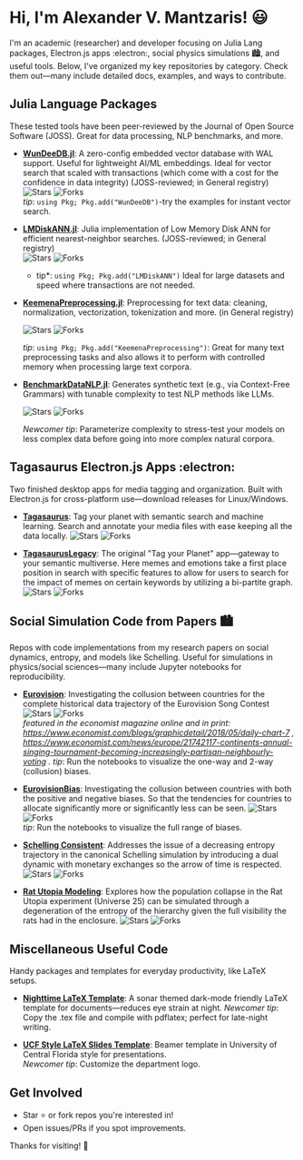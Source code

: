 # Hi, I'm Alexander V. Mantzaris! 😃

I'm an academic (researcher) and developer focusing on Julia Lang packages, Electron.js apps :electron:, social physics simulations 🏙️, and useful tools. Below, I've organized my key repositories by category. Check them out—many include detailed docs, examples, and ways to contribute.

## Julia Language Packages
These tested tools have been peer-reviewed by the Journal of Open Source Software (JOSS). Great for data processing, NLP benchmarks, and more.

- **[WunDeeDB.jl](https://github.com/mantzaris/WunDeeDB.jl)**: A zero-config embedded vector database with WAL support. Useful for lightweight AI/ML embeddings. Ideal for vector search that scaled with transactions (which come with a cost for the confidence in data integrity) (JOSS-reviewed; in General registry)  
  ![Stars](https://img.shields.io/github/stars/mantzaris/WunDeeDB.jl) ![Forks](https://img.shields.io/github/forks/mantzaris/WunDeeDB.jl)  
  *tip*: `using Pkg; Pkg.add("WunDeeDB")`-try the examples for instant vector search.

- **[LMDiskANN.jl](https://github.com/mantzaris/LMDiskANN.jl)**: Julia implementation of Low Memory Disk ANN for efficient nearest-neighbor searches. (JOSS-reviewed; in General registry)  
  ![Stars](https://img.shields.io/github/stars/mantzaris/LMDiskANN.jl) ![Forks](https://img.shields.io/github/forks/mantzaris/LMDiskANN.jl)  
  * tip*: `using Pkg; Pkg.add("LMDiskANN")` Ideal for large datasets and speed where transactions are not needed.
 
- **[KeemenaPreprocessing.jl](https://github.com/mantzaris/KeemenaPreprocessing.jl/)**: Preprocessing for text data: cleaning, normalization, vectorization, tokenization and more. (in General registry)
  
   ![Stars](https://img.shields.io/github/stars/mantzaris/KeemenaPreprocessing.jl) ![Forks](https://img.shields.io/github/forks/mantzaris/KeemenaPreprocessing.jl)

  *tip*:  `using Pkg; Pkg.add("KeemenaPreprocessing")`: Great for many text preprocessing tasks and also allows it to perform with controlled memory when processing large text corpora. 

- **[BenchmarkDataNLP.jl](https://github.com/mantzaris/BenchmarkDataNLP.jl)**: Generates synthetic text (e.g., via Context-Free Grammars) with tunable complexity to test NLP methods like LLMs.

  ![Stars](https://img.shields.io/github/stars/mantzaris/BenchmarkDataNLP.jl) ![Forks](https://img.shields.io/github/forks/mantzaris/BenchmarkDataNLP.jl)

  *Newcomer tip*: Parameterize complexity to stress-test your models on less complex data before going into more complex natural corpora.



## Tagasaurus Electron.js Apps :electron:
Two finished desktop apps for media tagging and organization. Built with Electron.js for cross-platform use—download releases for Linux/Windows.

- **[Tagasaurus](https://github.com/mantzaris/Tagasaurus)**: Tag your planet with semantic search and machine learning. Search and annotate your media files with ease keeping all the data locally.
  ![Stars](https://img.shields.io/github/stars/mantzaris/Tagasaurus) ![Forks](https://img.shields.io/github/forks/mantzaris/Tagasaurus)  
  
- **[TagasaurusLegacy](https://github.com/mantzaris/TagasaurusLegacy)**: The original "Tag your Planet" app—gateway to your semantic multiverse. Here memes and emotions take a first place position in search with specific features to allow for users to search for the impact of memes on certain keywords by utilizing a bi-partite graph.
  ![Stars](https://img.shields.io/github/stars/mantzaris/TagasaurusLegacy) ![Forks](https://img.shields.io/github/forks/mantzaris/TagasaurusLegacy)



## Social Simulation Code from Papers 🏙️
Repos with code implementations from my research papers on social dynamics, entropy, and models like Schelling. Useful for simulations in physics/social sciences—many include Jupyter notebooks for reproducibility.

- **[Eurovision](https://github.com/mantzaris/eurovision)**: Investigating the collusion between countries for the complete historical data trajectory of the Eurovision Song Contest 
  ![Stars](https://img.shields.io/github/stars/mantzaris/eurovision) ![Forks](https://img.shields.io/github/forks/mantzaris/eurovision)  
  *featured in the economist magazine online and in print: https://www.economist.com/blogs/graphicdetail/2018/05/daily-chart-7 , https://www.economist.com/news/europe/21742117-continents-annual-singing-tournament-becoming-increasingly-partisan-neighbourly-voting . tip*: Run the notebooks to visualize the one-way and 2-way (collusion) biases.

- **[EurovisionBias](https://github.com/mantzaris/eurovisionBias)**: Investigating the collusion between countries with both the positive and negative biases. So that the tendencies for countries to allocate significantly more or significantly less can be seen.
  ![Stars](https://img.shields.io/github/stars/mantzaris/eurovisionBias) ![Forks](https://img.shields.io/github/forks/mantzaris/eurovisionBias)  
  *tip*: Run the notebooks to visualize the full range of biases.

- **[Schelling Consistent](https://github.com/mantzaris/schellingEntropyImproved)**: Addresses the issue of a decreasing entropy trajectory in the canonical Schelling simulation by introducing a dual dynamic with monetary exchanges so the arrow of time is respected.
  ![Stars](https://img.shields.io/github/stars/mantzaris/schellingEntropyImproved) ![Forks](https://img.shields.io/github/forks/mantzaris/schellingEntropyImproved)  

- **[Rat Utopia Modeling](https://github.com/mantzaris/RatUtopia)**: Explores how the population collapse in the Rat Utopia experiment (Universe 25) can be simulated through a degeneration of the entropy of the hierarchy given the full visibility the rats had in the enclosure.
  ![Stars](https://img.shields.io/github/stars/mantzaris/RatUtopia) ![Forks](https://img.shields.io/github/forks/mantzaris/RatUtopia)  



## Miscellaneous Useful Code
Handy packages and templates for everyday productivity, like LaTeX setups.

- **[Nighttime LaTeX Template](https://github.com/mantzaris/latexSonarTheme)**: A sonar themed dark-mode friendly LaTeX template for documents—reduces eye strain at night.
  *Newcomer tip*: Copy the .tex file and compile with pdflatex; perfect for late-night writing.

- **[UCF Style LaTeX Slides Template](https://github.com/mantzaris/PegasusBeamer)**: Beamer template in University of Central Florida style for presentations.  
  *Newcomer tip*: Customize the department logo.



## Get Involved
- Star ⭐ or fork repos you're interested in!
- Open issues/PRs if you spot improvements.

Thanks for visiting! 👏
